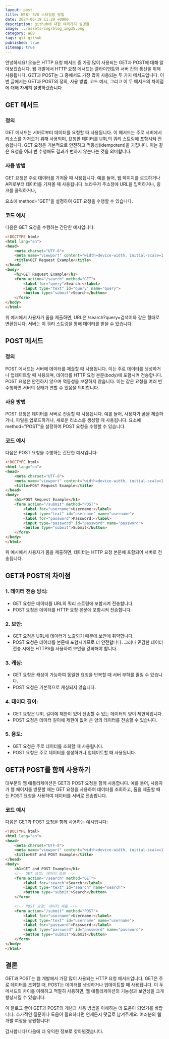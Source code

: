 ```yaml
---
layout: post
title: WEB) SVG 스타일링 방법
date: 2024-06-19 11:29 +0900
description: github에 대한 여러가지 설명들
image: ../assets/img/blog_img35.png
category: WEB
tags: git github
published: true
sitemap: true
---
```


안녕하세요! 오늘은 HTTP 요청 메서드 중 가장 많이 사용되는 GET과 POST에 대해 알아보겠습니다.
웹 개발에서 HTTP 요청 메서드는 클라이언트와 서버 간의 통신을 위해 사용됩니다. GET과 POST는 그 중에서도 가장 많이 사용되는 두 가지 메서드입니다. 이번 글에서는 GET과 POST의 정의, 사용 방법, 코드 예시, 그리고 이 두 메서드의 차이점에 대해 자세히 설명하겠습니다.

## GET 메서드
### 정의
GET 메서드는 서버로부터 데이터를 요청할 때 사용됩니다. 이 메서드는 주로 서버에서 리소스를 가져오기 위해 사용되며, 요청한 데이터를 URL의 쿼리 스트링에 포함시켜 전송합니다. GET 요청은 기본적으로 안전하고 멱등성(idempotent)을 가집니다. 이는 같은 요청을 여러 번 수행해도 결과가 변하지 않는다는 것을 의미합니다.

### 사용 방법
GET 요청은 주로 데이터를 가져올 때 사용됩니다. 예를 들어, 웹 페이지를 로드하거나 API로부터 데이터를 가져올 때 사용됩니다. 브라우저 주소창에 URL을 입력하거나, 링크를 클릭하거나, <form> 요소에 method="GET"을 설정하여 GET 요청을 수행할 수 있습니다.

### 코드 예시
다음은 GET 요청을 수행하는 간단한 예시입니다:

````html
<!DOCTYPE html>
<html lang="en">
<head>
    <meta charset="UTF-8">
    <meta name="viewport" content="width=device-width, initial-scale=1.0">
    <title>GET Request Example</title>
</head>
<body>
    <h1>GET Request Example</h1>
    <form action="/search" method="GET">
        <label for="query">Search:</label>
        <input type="text" id="query" name="query">
        <button type="submit">Search</button>
    </form>
</body>
</html>
````

위 예시에서 사용자가 폼을 제출하면, URL은 /search?query=검색어와 같은 형태로 변환됩니다. 서버는 이 쿼리 스트링을 통해 데이터를 받을 수 있습니다.

## POST 메서드

### 정의
POST 메서드는 서버에 데이터를 제출할 때 사용됩니다. 이는 주로 데이터를 생성하거나 업데이트할 때 사용되며, 데이터를 HTTP 요청 본문(body)에 포함시켜 전송합니다. POST 요청은 안전하지 않으며 멱등성을 보장하지 않습니다. 이는 같은 요청을 여러 번 수행하면 서버의 상태가 변할 수 있음을 의미합니다.

### 사용 방법
POST 요청은 데이터를 서버로 전송할 때 사용됩니다. 예를 들어, 사용자가 폼을 제출하거나, 파일을 업로드하거나, 새로운 리소스를 생성할 때 사용됩니다. <form> 요소에 method="POST"을 설정하여 POST 요청을 수행할 수 있습니다.

### 코드 예시
다음은 POST 요청을 수행하는 간단한 예시입니다:

````html
<!DOCTYPE html>
<html lang="en">
<head>
    <meta charset="UTF-8">
    <meta name="viewport" content="width=device-width, initial-scale=1.0">
    <title>POST Request Example</title>
</head>
<body>
    <h1>POST Request Example</h1>
    <form action="/submit" method="POST">
        <label for="username">Username:</label>
        <input type="text" id="username" name="username">
        <label for="password">Password:</label>
        <input type="password" id="password" name="password">
        <button type="submit">Submit</button>
    </form>
</body>
</html>
````

위 예시에서 사용자가 폼을 제출하면, 데이터는 HTTP 요청 본문에 포함되어 서버로 전송됩니다.

## GET과 POST의 차이점

### 1. 데이터 전송 방식:

- GET 요청은 데이터를 URL의 쿼리 스트링에 포함시켜 전송합니다.
- POST 요청은 데이터를 HTTP 요청 본문에 포함시켜 전송합니다.

### 2. 보안:

- GET 요청은 URL에 데이터가 노출되기 때문에 보안에 취약합니다.
- POST 요청은 데이터를 본문에 포함시키므로 더 안전합니다. 그러나 민감한 데이터 전송 시에는 HTTPS를 사용하여 보안을 강화해야 합니다.

### 3. 캐싱:

- GET 요청은 캐싱이 가능하여 동일한 요청을 반복할 때 서버 부하를 줄일 수 있습니다.
- POST 요청은 기본적으로 캐싱되지 않습니다.

### 4. 데이터 길이:

- GET 요청은 URL 길이에 제한이 있어 전송할 수 있는 데이터의 양이 제한적입니다.
- POST 요청은 데이터 길이에 제한이 없어 큰 양의 데이터를 전송할 수 있습니다.

### 5. 용도:

- GET 요청은 주로 데이터를 조회할 때 사용됩니다.
- POST 요청은 주로 데이터를 생성하거나 업데이트할 때 사용됩니다.

## GET과 POST를 함께 사용하기
대부분의 웹 애플리케이션은 GET과 POST 요청을 함께 사용합니다. 예를 들어, 사용자가 웹 페이지를 방문할 때는 GET 요청을 사용하여 데이터를 조회하고, 폼을 제출할 때는 POST 요청을 사용하여 데이터를 서버로 전송합니다.

### 코드 예시
다음은 GET과 POST 요청을 함께 사용하는 예시입니다:

````html
<!DOCTYPE html>
<html lang="en">
<head>
    <meta charset="UTF-8">
    <meta name="viewport" content="width=device-width, initial-scale=1.0">
    <title>GET and POST Example</title>
</head>
<body>
    <h1>GET and POST Example</h1>
    <!-- GET 요청: 데이터 조회 -->
    <form action="/search" method="GET">
        <label for="search">Search:</label>
        <input type="text" id="search" name="search">
        <button type="submit">Search</button>
    </form>
    
    <!-- POST 요청: 데이터 제출 -->
    <form action="/submit" method="POST">
        <label for="username">Username:</label>
        <input type="text" id="username" name="username">
        <label for="password">Password:</label>
        <input type="password" id="password" name="password">
        <button type="submit">Submit</button>
    </form>
</body>
</html>
````

## 결론
GET과 POST는 웹 개발에서 가장 많이 사용되는 HTTP 요청 메서드입니다. GET은 주로 데이터를 조회할 때, POST는 데이터를 생성하거나 업데이트할 때 사용됩니다. 이 두 메서드의 차이를 이해하고 적절히 사용하면, 웹 애플리케이션의 기능성과 보안성을 크게 향상시킬 수 있습니다.    
    
이 블로그 글이 GET과 POST의 개념과 사용 방법을 이해하는 데 도움이 되었기를 바랍니다. 추가적인 질문이나 도움이 필요하다면 언제든지 댓글로 남겨주세요. 여러분의 웹 개발 여정을 응원합니다!    
    
감사합니다! 다음에 더 유익한 정보로 찾아뵙겠습니다.    








